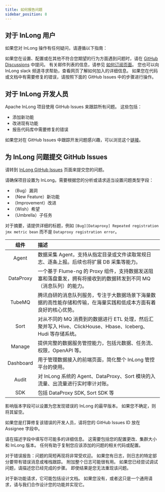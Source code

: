 ```yaml
---
title: 如何报告问题
sidebar_position: 8
---
```


## 对于 InLong 用户
如果您对 InLong 操作有任何疑问，请遵循以下指南：

如果您在设置、配置或在其他不符合您期望的行为方面遇到问题时，请在 [GitHub Discussions](https://github.com/apache/inlong/discussions) 中提问。 
有关邮件列表的信息，请参见 [如何订阅页面](https://inlong.apache.org/zh-CN/community/how-to-subscribe/)。 您也可以向 InLong slack 频道寻求帮助，查看网页了解如何加入的详细信息。 
如果您在代码或文档中有需要修复的错误，请按照下面的 GitHub Issues 中的步骤进行操作。

## 对于 InLong 开发人员
Apache InLong 项目使用 GitHub Issues 来跟踪所有问题。 这些包括：

- 添加新功能
- 改进现有功能
- 报告代码库中需要修复的错误

如果您对在 GitHub Issues 中跟踪开发问题感兴趣，可以浏览这个[链接](https://github.com/apache/inlong/issues)。

## 为 InLong 问题提交 GitHub Issues
请转到 [InLong GitHub Issues](https://github.com/apache/inlong/issues) 页面来提交您的问题。

请确保项目设置为 InLong。需要根据您的分析或请求适当设置问题类型字段：

- （Bug）漏洞
- （New Feature）新功能
- （Improvement）改进
- （Wish）希望
- （Umbrella）子任务

对于摘要，请提供详细的标题，例如 `[Bug][Dataproxy] Repeated registration jmx metric bean` 而不是 `Dataproxy registration error`。

|       组件        | 描述                                                                         |
|:---------------:|:---------------------------------------------------------------------------|
|      Agent      | 数据采集 Agent，支持从指定目录或文件读取常规日志、逐条上报。后续也将扩展 DB 采集等能力。                          |
|    DataProxy    | 一个基于 Flume-ng 的 Proxy 组件，支持数据发送阻塞和落盘重发，拥有将接收到的数据转发到不同 MQ（消息队列）的能力。         |
|     TubeMQ      | 腾讯自研的消息队列服务，专注于大数据场景下海量数据的高性能存储和传输，在海量实践和低成本方面有着良好的核心优势。                   |
|      Sort       | 对从不同的 MQ 消费到的数据进行 ETL 处理，然后汇聚并写入 Hive、ClickHouse、Hbase、Iceberg、Hudi 等存储系统。 |
|     Manage      | 提供完整的数据服务管控能力，包括元数据、任务流、权限，OpenAPI 等。                                      |
|    Dashboard    | 用于管理数据接入的前端页面，简化整个 InLong 管控平台的使用。                                         |
|      Audit      | 对 InLong 系统的 Agent、DataProxy、Sort 模块的入流量、出流量进行实时审计对账。                      |
|       SDK       | 包括 DataProxy SDK, Sort SDK 等                                               |

影响版本字段可以设置为您发现错误的 InLong 的最早版本。 如果您不确定，则将其留空。

如果您是打算修复该错误的开发人员，请将您的 GitHub Issues ID 放在 Assignee 字段中。

请在描述字段中填写尽可能多的详细信息。 这需要包括您的配置更改、集群大小和 InLong 版本。 任何有助于复制您应该添加的问题的相关代码或配置。

对于错误报告：问题的简短再现将非常受欢迎。 如果您有日志，则日志的特定部分要带有错误消息或堆栈跟踪。 附加整个日志可能很有用。 如果您已经尝试调试问题，请描述您已经完成的步骤。 即使结果是您无法重现该问题。

对于新功能请求，它可能包括设计文档。 如果您没有，或者这只是一个通用请求，请与我们合作设计您的功能并实现它。